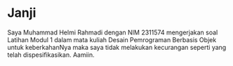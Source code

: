 # Janji
Saya Muhammad Helmi Rahmadi dengan NIM 2311574 mengerjakan soal Latihan Modul 1 dalam mata kuliah Desain Pemrograman Berbasis Objek untuk keberkahanNya maka saya tidak melakukan kecurangan seperti yang telah dispesifikasikan. Aamiin.
